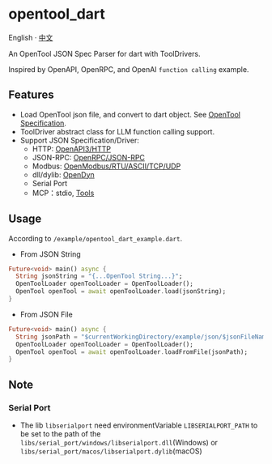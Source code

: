 # opentool_dart

English · [中文](README-zh_CN.md)

An OpenTool JSON Spec Parser for dart with ToolDrivers.

Inspired by OpenAPI, OpenRPC, and OpenAI `function calling` example.

## Features

- Load OpenTool json file, and convert to dart object. See [OpenTool Specification](opentool-specification-en.md).
- ToolDriver abstract class for LLM function calling support.
- Support JSON Specification/Driver: 
  - HTTP: [OpenAPI3/HTTP](https://github.com/djbird2046/openapi_dart)
  - JSON-RPC: [OpenRPC/JSON-RPC](https://github.com/djbird2046/openrpc_dart)
  - Modbus: [OpenModbus/RTU/ASCII/TCP/UDP](https://github.com/djbird2046/openmodbus_dart)
  - dll/dylib: [OpenDyn](https://github.com/LiteVar/opendyn_dart)
  - Serial Port
  - MCP：stdio, [Tools](https://modelcontextprotocol.io/docs/concepts/tools)

## Usage

According to `/example/opentool_dart_example.dart`.

- From JSON String
```dart
Future<void> main() async {
  String jsonString = "{...OpenTool String...}";
  OpenToolLoader openToolLoader = OpenToolLoader();
  OpenTool openTool = await openToolLoader.load(jsonString);
}
```
- From JSON File
```dart
Future<void> main() async {
  String jsonPath = "$currentWorkingDirectory/example/json/$jsonFileName";
  OpenToolLoader openToolLoader = OpenToolLoader();
  OpenTool openTool = await openToolLoader.loadFromFile(jsonPath); 
}
```

## Note

### Serial Port

- The lib `libserialport` need environmentVariable `LIBSERIALPORT_PATH` to be set to the path of the `libs/serial_port/windows/libserialport.dll`(Windows) or `libs/serial_port/macos/libserialport.dylib`(macOS)
